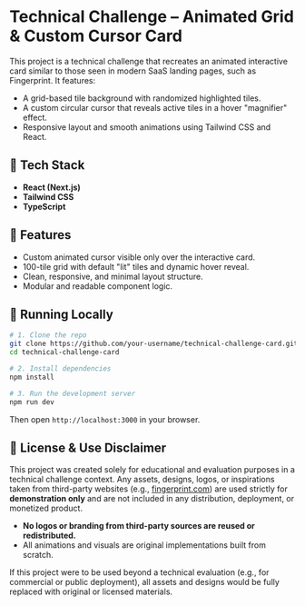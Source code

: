 # Technical Challenge – Animated Grid & Custom Cursor Card

This project is a technical challenge that recreates an animated interactive card similar to those seen in modern SaaS landing pages, such as Fingerprint. It features:

- A grid-based tile background with randomized highlighted tiles.
- A custom circular cursor that reveals active tiles in a hover "magnifier" effect.
- Responsive layout and smooth animations using Tailwind CSS and React.

## 🔧 Tech Stack

- **React (Next.js)**
- **Tailwind CSS**
- **TypeScript**

## 🚀 Features

- Custom animated cursor visible only over the interactive card.
- 100-tile grid with default "lit" tiles and dynamic hover reveal.
- Clean, responsive, and minimal layout structure.
- Modular and readable component logic.

## 🧪 Running Locally

```bash
# 1. Clone the repo
git clone https://github.com/your-username/technical-challenge-card.git
cd technical-challenge-card

# 2. Install dependencies
npm install

# 3. Run the development server
npm run dev
```

Then open `http://localhost:3000` in your browser.

## 📄 License & Use Disclaimer

This project was created solely for educational and evaluation purposes in a technical challenge context. Any assets, designs, logos, or inspirations taken from third-party websites (e.g., [fingerprint.com](https://fingerprint.com)) are used strictly for **demonstration only** and are not included in any distribution, deployment, or monetized product.

- **No logos or branding from third-party sources are reused or redistributed.**
- All animations and visuals are original implementations built from scratch.

If this project were to be used beyond a technical evaluation (e.g., for commercial or public deployment), all assets and designs would be fully replaced with original or licensed materials.
